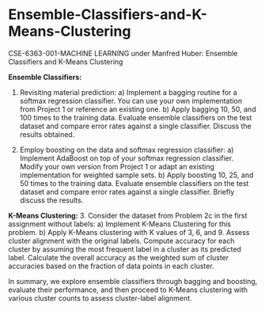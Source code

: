 # Ensemble-Classifiers-and-K-Means-Clustering
CSE-6363-001-MACHINE LEARNING under Manfred Huber: Ensemble Classifiers and K-Means Clustering

**Ensemble Classifiers:**
1. Revisiting material prediction:
a) Implement a bagging routine for a softmax regression classifier. You can use your own implementation from Project 1 or reference an existing one.
b) Apply bagging 10, 50, and 100 times to the training data. Evaluate ensemble classifiers on the test dataset and compare error rates against a single classifier. Discuss the results obtained.

2. Employ boosting on the data and softmax regression classifier:
a) Implement AdaBoost on top of your softmax regression classifier. Modify your own version from Project 1 or adapt an existing implementation for weighted sample sets.
b) Apply boosting 10, 25, and 50 times to the training data. Evaluate ensemble classifiers on the test dataset and compare error rates against a single classifier. Briefly discuss the results.

**K-Means Clustering:**
3. Consider the dataset from Problem 2c in the first assignment without labels:
a) Implement K-Means Clustering for this problem.
b) Apply K-Means clustering with K values of 3, 6, and 9. Assess cluster alignment with the original labels. Compute accuracy for each cluster by assuming the most frequent label in a cluster as its predicted label. Calculate the overall accuracy as the weighted sum of cluster accuracies based on the fraction of data points in each cluster.

In summary, we explore ensemble classifiers through bagging and boosting, evaluate their performance, and then proceed to K-Means clustering with various cluster counts to assess cluster-label alignment.
